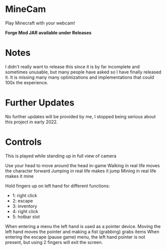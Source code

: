 # MineCam
Play Minecraft with your webcam!

**Forge Mod JAR available under Releases**

# Notes
I didn't really want to release this since it is by far incomplete and sometimes unusable, but many people have asked so I have finally released it.
It is missing many many optimizations and implementations that could 100x the experience.

# Further Updates
No further updates will be provided by me, I stopped being serious about this project in early 2022.

# Controls
This is played while standing up in full view of camera

Use your head to move around the head in-game
Walking in real life moves the character forward
Jumping in real life makes it jump
Mining in real life makes it mine

Hold fingers up on left hand for different functions:
- 1: right click
- 2: escape
- 3: inventory
- 4: right click
- 5: hotbar slot

When entering a menu the left hand is used as a pointer device. Moving the left hand moves the pointer and making a fist (grabbing) grabs items
When entering the escape (pause game) menu, the left hand pointer is not present, but using 2 fingers will exit the screen.
